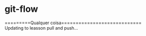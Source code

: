 
# git-flow
=========Qualquer coisa============================
Updating to leasson pull and push...

